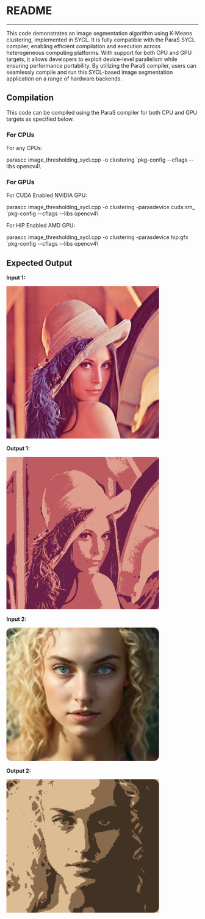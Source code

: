 # README
---
This code demonstrates an image segmentation algorithm using K-Means clustering, implemented in SYCL. It is fully compatible with the ParaS SYCL compiler, enabling efficient compilation and execution across heterogeneous computing platforms. With support for both CPU and GPU targets, it allows developers to exploit device-level parallelism while ensuring performance portability. By utilizing the ParaS compiler, users can seamlessly compile and run this SYCL-based image segmentation application on a range of hardware backends.

## Compilation
This code can be compiled using the ParaS compiler for both CPU and GPU targets as specified below.

### For CPUs

For any CPUs:

parascc image_thresholding_sycl.cpp -o clustering \`pkg-config --cflags --libs opencv4\

### For GPUs

For CUDA Enabled NVIDIA GPU:

parascc image_thresholding_sycl.cpp -o clustering -parasdevice cuda:sm_<x> \`pkg-config --cflags --libs opencv4\

For HIP Enabled AMD GPU:

parascc image_thresholding_sycl.cpp -o clustering -parasdevice hip:gfx<x> \`pkg-config --cflags --libs opencv4\

## Expected Output

**Input 1:**

<img src="input_img1.png" alt="Input 1" width="400"/>

**Output 1:**

<img src="output_img_1.png" alt="Output 1" width="400"/>

**Input 2:**

<img src="input_img_2.png" alt="Input 2" width="400"/>

**Output 2:**

<img src="output_img_2.png" alt="Output 2" width="400"/>
